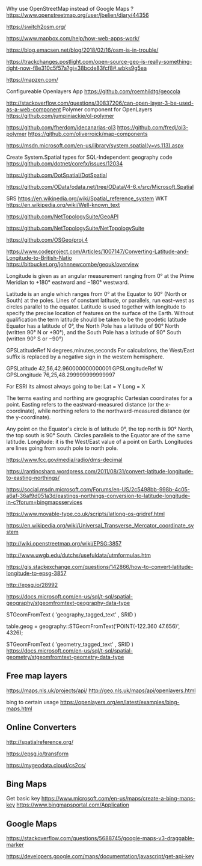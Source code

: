 
Why use OpenStreetMap instead of Google Maps ?
https://www.openstreetmap.org/user/jbelien/diary/44356

https://switch2osm.org/

https://www.mapbox.com/help/how-web-apps-work/


https://blog.emacsen.net/blog/2018/02/16/osm-is-in-trouble/

https://trackchanges.postlight.com/open-source-geo-is-really-something-right-now-f8e310c5f57a?gi=38bcde83fcf8#.wbks9g5ea

https://mapzen.com/

Configureable Openlayers App
https://github.com/roemhildtg/geocola


http://stackoverflow.com/questions/30837206/can-open-layer-3-be-used-as-a-web-component
Polymer component for OpenLayers
https://github.com/jumpinjackie/ol-polymer

https://github.com/fherdom/idecanarias-ol3
https://github.com/fredj/ol3-polymer
https://github.com/oliverroick/map-components

https://msdn.microsoft.com/en-us/library/system.spatial(v=vs.113).aspx

Create System.Spatial types for SQL-Independent geography code
https://github.com/dotnet/corefx/issues/12034

https://github.com/DotSpatial/DotSpatial

https://github.com/OData/odata.net/tree/ODataV4-6.x/src/Microsoft.Spatial

SRS https://en.wikipedia.org/wiki/Spatial_reference_system
WKT https://en.wikipedia.org/wiki/Well-known_text

https://github.com/NetTopologySuite/GeoAPI

https://github.com/NetTopologySuite/NetTopologySuite

https://github.com/OSGeo/proj.4

https://www.codeproject.com/Articles/1007147/Converting-Latitude-and-Longitude-to-British-Natio
https://bitbucket.org/johnnewcombe/geouk/overview

Longitude is given as an angular measurement ranging from 0° at the Prime Meridian to +180° eastward and −180° westward.

Latitude is an angle which ranges from 0° at the Equator to 90° (North or South) at the poles. Lines of constant latitude, or parallels, run east–west as circles parallel to the equator. Latitude is used together with longitude to specify the precise location of features on the surface of the Earth. Without qualification the term latitude should be taken to be the geodetic latitude
Equator has a latitude of 0°, the North Pole has a latitude of 90° North (written 90° N or +90°), and the South Pole has a latitude of 90° South (written 90° S or −90°)

GPSLatitudeRef  N 
degrees,minutes,seconds
For calculations, the West/East suffix is replaced by a negative sign in the western hemisphere. 

GPSLatitude  42,56,42.960000000000001 
GPSLongitudeRef  W 
GPSLongitude  76,25,48.299999999999997 

For ESRI its almost always going to be:
Lat = Y Long = X

The terms easting and northing are geographic Cartesian coordinates for a point. Easting refers to the eastward-measured distance (or the x-coordinate), while northing refers to the northward-measured distance (or the y-coordinate).

Any point on the Equator's circle is of latitude 0°, the top north is 90° North, the top south is 90° South. Circles parallels to the Equator are of the same latitude. Longitude: it is the West/East value of a point on Earth. Longitudes are lines going from south pole to north pole.

https://www.fcc.gov/media/radio/dms-decimal

https://rantincsharp.wordpress.com/2011/08/31/convert-latitude-longitude-to-easting-northings/

https://social.msdn.microsoft.com/Forums/en-US/2c5498bb-998b-4c05-a6af-36af9d051a3d/eastings-northings-conversion-to-latitude-longitude-in-c?forum=bingmapsservices

https://www.movable-type.co.uk/scripts/latlong-os-gridref.html

https://en.wikipedia.org/wiki/Universal_Transverse_Mercator_coordinate_system

http://wiki.openstreetmap.org/wiki/EPSG:3857

http://www.uwgb.edu/dutchs/usefuldata/utmformulas.htm

https://gis.stackexchange.com/questions/142866/how-to-convert-latitude-longitude-to-epsg-3857

http://epsg.io/28992

https://docs.microsoft.com/en-us/sql/t-sql/spatial-geography/stgeomfromtext-geography-data-type

STGeomFromText ( 'geography_tagged_text' , SRID )  

table.geog = geography::STGeomFromText('POINT(-122.360 47.656)', 4326);

STGeomFromText ( 'geometry_tagged_text' , SRID )  
https://docs.microsoft.com/en-us/sql/t-sql/spatial-geometry/stgeomfromtext-geometry-data-type

## Free map layers

https://maps.nls.uk/projects/api/
http://geo.nls.uk/maps/api/openlayers.html

bing to certain usage
https://openlayers.org/en/latest/examples/bing-maps.html


## Online Converters

http://spatialreference.org/

https://epsg.io/transform

https://mygeodata.cloud/cs2cs/

## Bing Maps

Get basic key
https://www.microsoft.com/en-us/maps/create-a-bing-maps-key
https://www.bingmapsportal.com/Application


## Google Maps

https://stackoverflow.com/questions/5688745/google-maps-v3-draggable-marker

https://developers.google.com/maps/documentation/javascript/get-api-key





